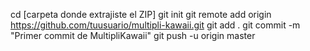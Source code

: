 cd [carpeta donde extrajiste el ZIP]
git init
git remote add origin https://github.com/tuusuario/multipli-kawaii.git
git add .
git commit -m "Primer commit de MultipliKawaii"
git push -u origin master
